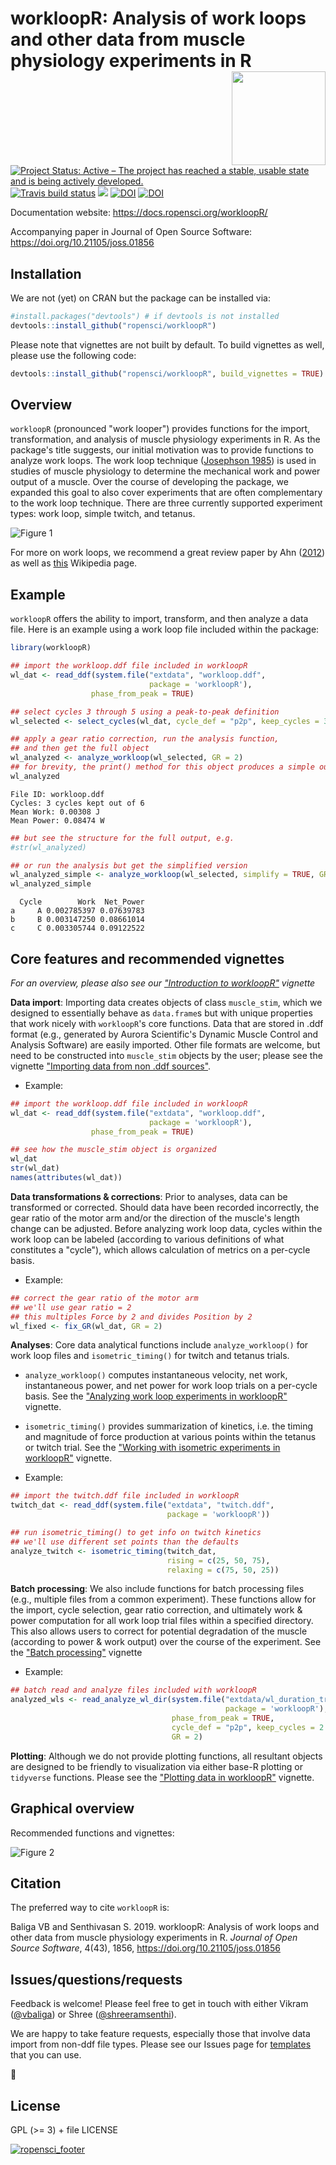 workloopR: Analysis of work loops and other data from muscle physiology experiments in R <img src="https://github.com/ropensci/workloopR/raw/master/images/workloopR_icon_300dpi.png" align="right" width="150px"/>
=======================================================================================

  <!-- badges: start -->
[![Project Status: Active – The project has reached a stable, usable state and is being actively developed.](https://www.repostatus.org/badges/latest/active.svg)](https://www.repostatus.org/#active)  [![Travis build status](https://travis-ci.org/ropensci/workloopR.svg?branch=master)](https://travis-ci.org/ropensci/workloopR)
[![](https://badges.ropensci.org/326_status.svg)](https://github.com/ropensci/software-review/issues/326)  [![DOI](https://zenodo.org/badge/DOI/10.5281/zenodo.3523384.svg)](https://doi.org/10.5281/zenodo.3523384)  [![DOI](https://joss.theoj.org/papers/10.21105/joss.01856/status.svg)](https://doi.org/10.21105/joss.01856)

  <!-- badges: end -->

Documentation website: https://docs.ropensci.org/workloopR/

Accompanying paper in Journal of Open Source Software: https://doi.org/10.21105/joss.01856



## Installation

We are not (yet) on CRAN but the package can be installed via:
``` r
#install.packages("devtools") # if devtools is not installed
devtools::install_github("ropensci/workloopR")
```

Please note that vignettes are not built by default. To build vignettes as well, please use the following code:
``` r
devtools::install_github("ropensci/workloopR", build_vignettes = TRUE)
```



## Overview

`workloopR` (pronounced "work looper") provides functions for the import, transformation, and analysis of muscle physiology experiments in R. As the package's title suggests, our initial motivation was to provide functions to analyze work loops. The work loop technique ([Josephson 1985](https://jeb.biologists.org/content/114/1/493)) is used in studies of muscle physiology to determine the mechanical work and power output of a muscle. Over the course of developing the package, we expanded this goal to also cover experiments that are often complementary to the work loop technique. There are three currently supported experiment types: work loop, simple twitch, and tetanus.

![Figure 1](https://github.com/ropensci/workloopR/raw/master/images/fig1_workloop.png)

For more on work loops, we recommend a great review paper by Ahn ([2012](https://dx.doi.org/10.1242/jeb.062752)) as well as [this](https://en.wikipedia.org/wiki/Work_loop) Wikipedia page.



## Example

`workloopR` offers the ability to import, transform, and then analyze a data file. Here is an example using a work loop file included within the package:

```r
library(workloopR)

## import the workloop.ddf file included in workloopR
wl_dat <- read_ddf(system.file("extdata", "workloop.ddf",
                               package = 'workloopR'),
                  phase_from_peak = TRUE)

## select cycles 3 through 5 using a peak-to-peak definition
wl_selected <- select_cycles(wl_dat, cycle_def = "p2p", keep_cycles = 3:5)

## apply a gear ratio correction, run the analysis function,
## and then get the full object
wl_analyzed <- analyze_workloop(wl_selected, GR = 2)
## for brevity, the print() method for this object produces a simple output
wl_analyzed
```
	File ID: workloop.ddf
	Cycles: 3 cycles kept out of 6
	Mean Work: 0.00308 J
	Mean Power: 0.08474 W
```r
## but see the structure for the full output, e.g.
#str(wl_analyzed)

## or run the analysis but get the simplified version
wl_analyzed_simple <- analyze_workloop(wl_selected, simplify = TRUE, GR = 2)
wl_analyzed_simple
```
	  Cycle        Work  Net_Power
	a     A 0.002785397 0.07639783
	b     B 0.003147250 0.08661014
	c     C 0.003305744 0.09122522



## Core features and recommended vignettes

*For an overview, please also see our ["Introduction to workloopR"](https://docs.ropensci.org//workloopR/articles/Introduction-to-workloopR.html) vignette*

**Data import**: Importing data creates objects of class `muscle_stim`, which we designed to essentially behave as `data.frame`s but with unique properties that work nicely with ``workloopR``'s core functions. Data that are stored in .ddf format (e.g., generated by Aurora Scientific's Dynamic Muscle Control and Analysis Software) are easily imported. Other file formats are welcome, but need to be constructed into `muscle_stim` objects by the user; please see the vignette ["Importing data from non .ddf sources"](https://docs.ropensci.org/workloopR/articles/non-ddf-sources.html).

- Example:

```R
## import the workloop.ddf file included in workloopR
wl_dat <- read_ddf(system.file("extdata", "workloop.ddf",
                               package = 'workloopR'),
                  phase_from_peak = TRUE)

## see how the muscle_stim object is organized
wl_dat
str(wl_dat)
names(attributes(wl_dat))
```


**Data transformations & corrections**: Prior to analyses, data can be transformed or corrected. Should data have been recorded incorrectly, the gear ratio of the motor arm and/or the direction of the muscle's length change can be adjusted. Before analyzing work loop data, cycles within the work loop can be labeled (according to various definitions of what constitutes a "cycle"), which allows calculation of metrics on a per-cycle basis.

- Example:

```R
## correct the gear ratio of the motor arm
## we'll use gear ratio = 2
## this multiples Force by 2 and divides Position by 2
wl_fixed <- fix_GR(wl_dat, GR = 2)
```


**Analyses**: Core data analytical functions include ``analyze_workloop()`` for work loop files and ``isometric_timing()`` for twitch and tetanus trials.

- ``analyze_workloop()`` computes instantaneous velocity, net work, instantaneous power, and net power for work loop trials on a per-cycle basis. See the ["Analyzing work loop experiments in workloopR"](https://docs.ropensci.org/workloopR/articles/Analyzing-workloops.html) vignette.

- ``isometric_timing()`` provides summarization of kinetics, i.e. the timing and magnitude of force production at various points within the tetanus or twitch trial. See the ["Working with isometric experiments in workloopR"](https://docs.ropensci.org/workloopR/articles/Calculating-twitch-kinetics.html) vignette.

- Example:

```R
## import the twitch.ddf file included in workloopR
twitch_dat <- read_ddf(system.file("extdata", "twitch.ddf",
                                   package = 'workloopR'))

## run isometric_timing() to get info on twitch kinetics
## we'll use different set points than the defaults
analyze_twitch <- isometric_timing(twitch_dat,
                                   rising = c(25, 50, 75),
                                   relaxing = c(75, 50, 25))
```


**Batch processing**: We also include functions for batch processing files (e.g., multiple files from a common experiment). These functions allow for the import, cycle selection, gear ratio correction, and ultimately work & power computation for all work loop trial files within a specified directory.  This also allows users to correct for potential degradation of the muscle (according to power & work output) over the course of the experiment. See the ["Batch processing"](https://docs.ropensci.org/articles/batch-processing.html) vignette

- Example:

```R
## batch read and analyze files included with workloopR
analyzed_wls <- read_analyze_wl_dir(system.file("extdata/wl_duration_trials",
                                                package = 'workloopR'),
                                    phase_from_peak = TRUE,
                                    cycle_def = "p2p", keep_cycles = 2:4,
                                    GR = 2)
```


**Plotting**: Although we do not provide plotting functions, all resultant objects are designed to be friendly to visualization via either base-R plotting or `tidyverse` functions. Please see the ["Plotting data in workloopR"](https://docs.ropensci.org/articles/Plotting-workloopR.html) vignette.



## Graphical overview

Recommended functions and vignettes:

![Figure 2](https://github.com/ropensci/workloopR/raw/master/images/fig2_flowchart.png)



## Citation

The preferred way to cite `workloopR` is:

Baliga VB and Senthivasan S. 2019. workloopR: Analysis of work loops and other data from muscle physiology experiments in R. *Journal of Open Source Software*, 4(43), 1856, https://doi.org/10.21105/joss.01856



## Issues/questions/requests

Feedback is welcome! Please feel free to get in touch with either Vikram ([@vbaliga](https://github.com/vbaliga)) or Shree ([@shreeramsenthi](https://github.com/shreeramsenthi)).

We are happy to take feature requests, especially those that involve data import from non-ddf file types. Please see our Issues page for [templates](https://github.com/ropensci/workloopR/issues/new/choose) that you can use.  

🐢



## License

GPL (>= 3) + file LICENSE


[![ropensci_footer](https://ropensci.org/public_images/ropensci_footer.png)](https://ropensci.org)

